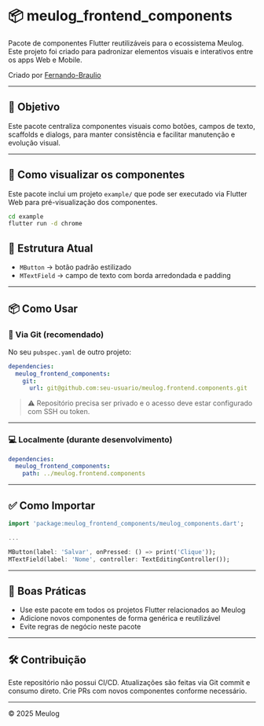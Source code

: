 # 📦 meulog_frontend_components

Pacote de componentes Flutter reutilizáveis para o ecossistema Meulog. Este projeto foi criado para padronizar elementos visuais e interativos entre os apps Web e Mobile.

Criado por [Fernando-Braulio](https://github.com/Fernando-Braulio)

---

## 🚀 Objetivo

Este pacote centraliza componentes visuais como botões, campos de texto, scaffolds e dialogs, para manter consistência e facilitar manutenção e evolução visual.

---

## 🚀 Como visualizar os componentes

Este pacote inclui um projeto `example/` que pode ser executado via Flutter Web para pré-visualização dos componentes.

```bash
cd example
flutter run -d chrome
```

## 📁 Estrutura Atual

- `MButton` → botão padrão estilizado
- `MTextField` → campo de texto com borda arredondada e padding

---

## 📦 Como Usar

### 🔗 Via Git (recomendado)

No seu `pubspec.yaml` de outro projeto:

```yaml
dependencies:
  meulog_frontend_components:
    git:
      url: git@github.com:seu-usuario/meulog.frontend.components.git
```

> ⚠️ Repositório precisa ser privado e o acesso deve estar configurado com SSH ou token.

---

### 💻 Localmente (durante desenvolvimento)

```yaml
dependencies:
  meulog_frontend_components:
    path: ../meulog.frontend.components
```

---

## ✅ Como Importar

```dart
import 'package:meulog_frontend_components/meulog_components.dart';

...

MButton(label: 'Salvar', onPressed: () => print('Clique'));
MTextField(label: 'Nome', controller: TextEditingController());
```

---

## 📌 Boas Práticas

- Use este pacote em todos os projetos Flutter relacionados ao Meulog
- Adicione novos componentes de forma genérica e reutilizável
- Evite regras de negócio neste pacote

---

## 🛠 Contribuição

Este repositório não possui CI/CD. Atualizações são feitas via Git commit e consumo direto. Crie PRs com novos componentes conforme necessário.

---

© 2025 Meulog